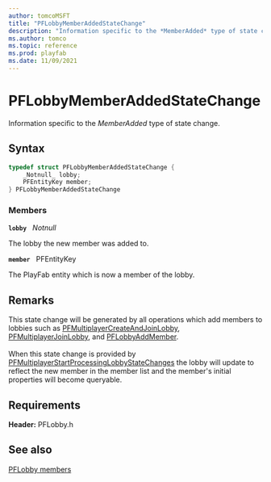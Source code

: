```yaml
---
author: tomcoMSFT
title: "PFLobbyMemberAddedStateChange"
description: "Information specific to the *MemberAdded* type of state change."
ms.author: tomco
ms.topic: reference
ms.prod: playfab
ms.date: 11/09/2021
---
```


# PFLobbyMemberAddedStateChange  

Information specific to the *MemberAdded* type of state change.  

## Syntax  
  
```cpp
typedef struct PFLobbyMemberAddedStateChange {  
    _Notnull_ lobby;  
    PFEntityKey member;  
} PFLobbyMemberAddedStateChange  
```
  
### Members  
  
**`lobby`** &nbsp; _Notnull_  
  
The lobby the new member was added to.
  
**`member`** &nbsp; PFEntityKey  
  
The PlayFab entity which is now a member of the lobby.
  
## Remarks  
  
This state change will be generated by all operations which add members to lobbies such as [PFMultiplayerCreateAndJoinLobby](../functions/pfmultiplayercreateandjoinlobby.md), [PFMultiplayerJoinLobby](../functions/pfmultiplayerjoinlobby.md), and [PFLobbyAddMember](../functions/pflobbyaddmember.md). <br /><br /> When this state change is provided by [PFMultiplayerStartProcessingLobbyStateChanges](../functions/pfmultiplayerstartprocessinglobbystatechanges.md) the lobby will update to reflect the new member in the member list and the member's initial properties will become queryable.
  
## Requirements  
  
**Header:** PFLobby.h
  
## See also  
[PFLobby members](../pflobby_members.md)  

  
  
